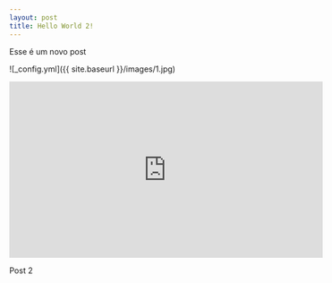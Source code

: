 ```yaml
---
layout: post
title: Hello World 2!
---
```


Esse é um novo post

![_config.yml]({{ site.baseurl }}/images/1.jpg)

<iframe width="560" height="315" src="https://www.youtube.com/embed/6-Ms2BYPT5k" frameborder="0" allow="accelerometer; autoplay; encrypted-media; gyroscope; picture-in-picture" allowfullscreen></iframe>



Post 2

